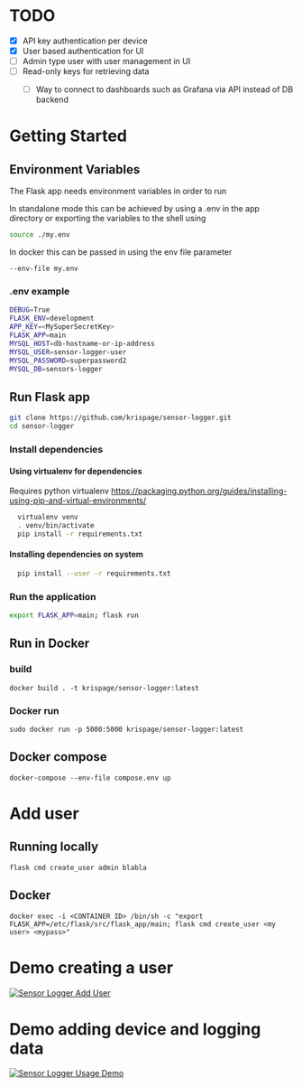 
# TODO
- [x] API key authentication per device
- [x] User based authentication for UI
- [ ] Admin type user with user management in UI
- [ ] Read-only keys for retrieving data
  - [ ] Way to connect to dashboards such as Grafana via API instead of DB backend




# Getting Started
## Environment Variables
The Flask app needs environment variables in order to run

In standalone mode this can be achieved by using a .env in the app directory or exporting the variables to the shell using 
```bash
source ./my.env
```

In docker this can be passed in using the env file parameter 
```
--env-file my.env
```


### .env example
```bash
DEBUG=True
FLASK_ENV=development
APP_KEY=<MySuperSecretKey>
FLASK_APP=main
MYSQL_HOST=db-hostname-or-ip-address
MYSQL_USER=sensor-logger-user
MYSQL_PASSWORD=superpassword2
MYSQL_DB=sensors-logger
```


## Run Flask app
```bash
git clone https://github.com/krispage/sensor-logger.git
cd sensor-logger
```

### Install dependencies
#### Using virtualenv for dependencies
Requires python virtualenv https://packaging.python.org/guides/installing-using-pip-and-virtual-environments/
```bash
  virtualenv venv
  . venv/bin/activate
  pip install -r requirements.txt
```

#### Installing dependencies on system
```bash
  pip install --user -r requirements.txt
```
### Run the application
```bash
export FLASK_APP=main; flask run
```


## Run in Docker

### build
```
docker build . -t krispage/sensor-logger:latest
```

### Docker run
```
sudo docker run -p 5000:5000 krispage/sensor-logger:latest
```

## Docker compose
```
docker-compose --env-file compose.env up 
```

# Add user
## Running locally
```
flask cmd create_user admin blabla
```

## Docker
```
docker exec -i <CONTAINER ID> /bin/sh -c "export FLASK_APP=/etc/flask/src/flask_app/main; flask cmd create_user <my user> <mypass>"
```

# Demo creating a user
[![Sensor Logger Add User](https://img.youtube.com/vi/Zq2n7a_IO4c/0.jpg)](https://www.youtube.com/watch?v=Zq2n7a_IO4c)


# Demo adding device and logging data
[![Sensor Logger Usage Demo](https://img.youtube.com/vi/23sCRkLPcfU/0.jpg)](https://www.youtube.com/watch?v=23sCRkLPcfU)
